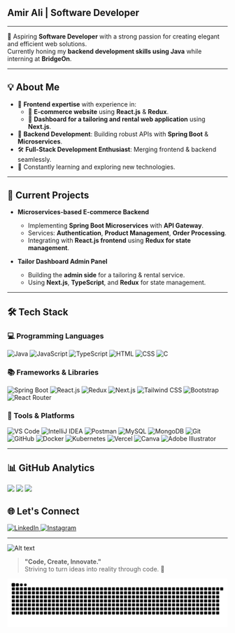 ## Amir Ali | Software Developer

---

🚀 Aspiring **Software Developer** with a strong passion for creating elegant and efficient web solutions.  
Currently honing my **backend development skills using Java** while interning at **BridgeOn**.

---

## 💡 About Me
- 🎨 **Frontend expertise** with experience in:
  - 🛒 **E-commerce website** using **React.js** & **Redux**.
  - 🧵 **Dashboard for a tailoring and rental web application** using **Next.js**.
- 🔧 **Backend Development**: Building robust APIs with **Spring Boot** & **Microservices**.
- 🛠️ **Full-Stack Development Enthusiast**: Merging frontend & backend seamlessly.
- 🌱 Constantly learning and exploring new technologies.

---

## 🚀 Current Projects
- **Microservices-based E-commerce Backend**  
  - Implementing **Spring Boot Microservices** with **API Gateway**.  
  - Services: **Authentication**, **Product Management**, **Order Processing**.  
  - Integrating with **React.js frontend** using **Redux for state management**.  

- **Tailor Dashboard Admin Panel**  
  - Building the **admin side** for a tailoring & rental service.  
  - Using **Next.js**, **TypeScript**, and **Redux** for state management.  

---

## 🛠️ Tech Stack

### 💻 Programming Languages  
<p>
  <img src="https://img.shields.io/badge/Java-007396?style=for-the-badge&logo=java&logoColor=white" alt="Java" />
  <img src="https://img.shields.io/badge/JavaScript-F7DF1E?style=for-the-badge&logo=javascript&logoColor=black" alt="JavaScript" />
  <img src="https://img.shields.io/badge/TypeScript-3178C6?style=for-the-badge&logo=typescript&logoColor=white" alt="TypeScript" />
  <img src="https://img.shields.io/badge/HTML5-E34F26?style=for-the-badge&logo=html5&logoColor=white" alt="HTML" />
  <img src="https://img.shields.io/badge/CSS3-1572B6?style=for-the-badge&logo=css3&logoColor=white" alt="CSS" />
  <img src="https://img.shields.io/badge/C-A8B9CC?style=for-the-badge&logo=c&logoColor=white" alt="C" />
</p>

### 📚 Frameworks & Libraries  
<p>
  <img src="https://img.shields.io/badge/Spring_Boot-6DB33F?style=for-the-badge&logo=springboot&logoColor=white" alt="Spring Boot" />
  <img src="https://img.shields.io/badge/React-61DAFB?style=for-the-badge&logo=react&logoColor=black" alt="React.js" />
  <img src="https://img.shields.io/badge/Redux-764ABC?style=for-the-badge&logo=redux&logoColor=white" alt="Redux" />
  <img src="https://img.shields.io/badge/Next.js-000000?style=for-the-badge&logo=next.js&logoColor=white" alt="Next.js" />
  <img src="https://img.shields.io/badge/Tailwind_CSS-38B2AC?style=for-the-badge&logo=tailwind-css&logoColor=white" alt="Tailwind CSS" />
  <img src="https://img.shields.io/badge/Bootstrap-7952B3?style=for-the-badge&logo=bootstrap&logoColor=white" alt="Bootstrap" />
  <img src="https://img.shields.io/badge/React_Router-CA4245?style=for-the-badge&logo=react-router&logoColor=white" alt="React Router" />
</p>

### 🔧 Tools & Platforms  
<p>
  <img src="https://img.shields.io/badge/Visual_Studio_Code-007ACC?style=for-the-badge&logo=visual-studio-code&logoColor=white" alt="VS Code" />
  <img src="https://img.shields.io/badge/IntelliJ_IDEA-000000?style=for-the-badge&logo=intellij-idea&logoColor=white" alt="IntelliJ IDEA" />
  <img src="https://img.shields.io/badge/Postman-FF6C37?style=for-the-badge&logo=postman&logoColor=white" alt="Postman" />
  <img src="https://img.shields.io/badge/MySQL-4479A1?style=for-the-badge&logo=mysql&logoColor=white" alt="MySQL" />
  <img src="https://img.shields.io/badge/MongoDB-47A248?style=for-the-badge&logo=mongodb&logoColor=white" alt="MongoDB" />
  <img src="https://img.shields.io/badge/Git-F05032?style=for-the-badge&logo=git&logoColor=white" alt="Git" />
  <img src="https://img.shields.io/badge/GitHub-181717?style=for-the-badge&logo=github&logoColor=white" alt="GitHub" />
  <img src="https://img.shields.io/badge/Docker-2496ED?style=for-the-badge&logo=docker&logoColor=white" alt="Docker" />
  <img src="https://img.shields.io/badge/Kubernetes-326CE5?style=for-the-badge&logo=kubernetes&logoColor=white" alt="Kubernetes" />
  <img src="https://img.shields.io/badge/Vercel-000000?style=for-the-badge&logo=vercel&logoColor=white" alt="Vercel" />
  <img src="https://img.shields.io/badge/Canva-00C4CC?style=for-the-badge&logo=canva&logoColor=white" alt="Canva" />
  <img src="https://img.shields.io/badge/Adobe%20Illustrator-FF9A00?style=for-the-badge&logo=adobeillustrator&logoColor=white" alt="Adobe Illustrator" />
</p>

---

## 📊 GitHub Analytics
![](https://github-readme-stats.vercel.app/api?username=aamiraliv&theme=aura_dark&hide_border=false&include_all_commits=false&count_private=false)
![](https://nirzak-streak-stats.vercel.app/?user=aamiraliv&theme=aura_dark&hide_border=false)
![](https://github-readme-stats.vercel.app/api/top-langs/?username=aamiraliv&theme=aura_dark&hide_border=false&include_all_commits=false&count_private=false&layout=compact)


## 🌐 Let's Connect  
<p>
  <a href="https://www.linkedin.com/in/amir-ali-v-9ab1912aa/" target="_blank">
    <img src="https://img.shields.io/badge/LinkedIn-0077B5?style=for-the-badge&logo=linkedin&logoColor=white" alt="LinkedIn" />
  </a>
  <a href="https://www.instagram.com/aamiir.v/?igsh=a21rbzNicmt6MDNk&utm_source=qr#" target="_blank">
    <img src="https://img.shields.io/badge/Instagram-E4405F?style=for-the-badge&logo=instagram&logoColor=white" alt="Instagram" />
  </a>
</p>

---

![Alt text](https://spotify-recently-played-readme.vercel.app/api?user=pb597nb8xfl6aya91p8baye4p&width=1000&count=3)

> **"Code, Create, Innovate."**  
> Striving to turn ideas into reality through code. 🌟


<img src="https://raw.githubusercontent.com/aamiraliv/aamiraliv/output/snake.svg" alt="Snake animation" />





 
